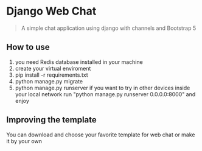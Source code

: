 # Django Web Chat
> A simple chat application using django with channels and Bootstrap 5

## How to use
1. you need Redis database installed in your machine
2. create your virtual enviroment
3. pip install -r requirements.txt
4. python manage.py migrate
5. python manage.py runserver
if you want to try in other devices inside your local network run "python manage.py runserver 0.0.0.0:8000" and enjoy

## Improving the template
You can download and choose your favorite template for web chat or make it by your own